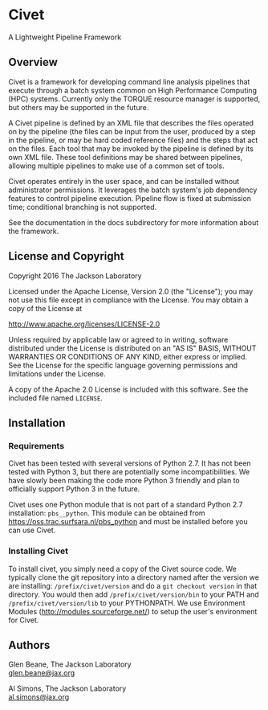 # Civet
A Lightweight Pipeline Framework

## Overview
Civet is a framework for developing command line analysis pipelines 
that execute through a batch system common on High Performance 
Computing (HPC) systems.  Currently only the TORQUE resource manager is 
supported, but others may be supported in the future.

A Civet pipeline is defined by an XML file that describes the files 
operated on by the pipeline (the files can be input from the user, 
produced by a step in the pipeline, or may be hard coded reference 
files) and the steps that act on the files. Each tool that may be 
invoked by the pipeline is defined by its own XML file. These tool 
definitions may be shared between pipelines, allowing multiple 
pipelines to make use of a common set of tools.

Civet operates entirely in the user space, and can be installed 
without administrator permissions. It leverages the batch system's job 
dependency features to control pipeline execution. Pipeline flow is 
fixed at submission time; conditional branching is not supported.

See the documentation in the docs subdirectory for more information 
about the framework.

## License and Copyright

Copyright 2016 The Jackson Laboratory  
  
Licensed under the Apache License, Version 2.0 (the "License");
you may not use this file except in compliance with the License.
You may obtain a copy of the License at  
  
http://www.apache.org/licenses/LICENSE-2.0  
  
Unless required by applicable law or agreed to in writing, software
distributed under the License is distributed on an "AS IS" BASIS,
WITHOUT WARRANTIES OR CONDITIONS OF ANY KIND, either express or 
implied. See the License for the specific language governing 
permissions and limitations under the License.

A copy of the Apache 2.0 License is included with this software. See
the included file named `LICENSE`.

## Installation

### Requirements
Civet has been tested with several versions of Python 2.7.  It has not
been tested with Python 3, but there are potentially some 
incompatibilities. We have slowly been making the code more Python 3 
friendly and plan to officially support Python 3 in the future.

Civet uses one Python module that is not part of a standard Python 2.7
installation: `pbs__python`. This module can be obtained from 
https://oss.trac.surfsara.nl/pbs_python and must be installed before 
you can use Civet.

### Installing Civet
To install civet, you simply need a copy of the Civet source code. We 
typically clone the git repository into a directory named after the 
version we are installing: `/prefix/civet/version` and do a 
`git checkout version` in that directory.  You would then add 
`/prefix/civet/version/bin` to your PATH and 
`/prefix/civet/version/lib` to your PYTHONPATH. We use Environment
Modules (http://modules.sourceforge.net/) to setup the user's 
environment for Civet.



## Authors
Glen Beane, The Jackson Laboratory  
glen.beane@jax.org

Al Simons, The Jackson Laboratory  
al.simons@jax.org